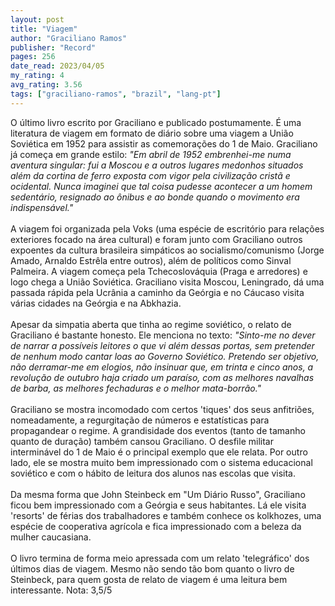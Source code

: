 ```yaml
---
layout: post
title: "Viagem"
author: "Graciliano Ramos"
publisher: "Record"
pages: 256
date_read: 2023/04/05
my_rating: 4
avg_rating: 3.56
tags: ["graciliano-ramos", "brazil", "lang-pt"]
---
```


O último livro escrito por Graciliano e publicado postumamente. É uma literatura de viagem em formato de diário sobre uma viagem a União Soviética em 1952 para assistir as comemorações do 1 de Maio. Graciliano já começa em grande estilo: <i>"Em abril de 1952 embrenhei-me numa aventura singular: fui a Moscou e a outros lugares medonhos situados além da cortina de ferro exposta com vigor pela civilização cristã e ocidental. Nunca imaginei que tal coisa pudesse acontecer a um homem sedentário, resignado ao ônibus e ao bonde quando o movimento era indispensável."</i><br/><br/>A viagem foi organizada pela Voks (uma espécie de escritório para relações exteriores focado na área cultural) e foram junto com Graciliano outros expoentes da cultura brasileira simpáticos ao socialismo/comunismo (Jorge Amado, Arnaldo Estrêla entre outros), além de políticos como Sinval Palmeira. A viagem começa pela Tchecoslováquia (Praga e arredores) e logo chega a União Soviética. Graciliano visita Moscou, Leningrado, dá uma passada rápida pela Ucrânia a caminho da Geórgia e no Cáucaso visita várias cidades na Geórgia e na Abkhazia. <br/><br/>Apesar da simpatia aberta que tinha ao regime soviético, o relato de Graciliano é bastante honesto. Ele menciona no texto: <i>"Sinto-me no dever de narrar a possíveis leitores o que vi além dessas portas, sem pretender de nenhum modo cantar loas ao Governo Soviético. Pretendo ser objetivo, não derramar-me em elogios, não insinuar que, em trinta e cinco anos, a revolução de outubro haja criado um paraíso, com as melhores navalhas de barba, as melhores fechaduras e o melhor mata-borrão."</i> <br/><br/>Graciliano se mostra incomodado com certos 'tiques' dos seus anfitriões, nomeadamente, a regurgitação de números e estatísticas para propagandear o regime. A grandisidade dos eventos (tanto de tamanho quanto de duração) também cansou Graciliano. O desfile militar interminável do 1 de Maio é o principal exemplo que ele relata. Por outro lado, ele se mostra muito bem impressionado com o sistema educacional soviético e com o hábito de leitura dos alunos nas escolas que visita. <br/><br/>Da mesma forma que John Steinbeck em "Um Diário Russo", Graciliano ficou bem impressionado com a Geórgia e seus habitantes. Lá ele visita 'resorts' de férias dos trabalhadores e também conhece os kolkhozes, uma espécie de cooperativa agrícola e fica impressionado com a beleza da mulher caucasiana. <br/><br/>O livro termina de forma meio apressada com um relato 'telegráfico' dos últimos dias de viagem. Mesmo não sendo tão bom quanto o livro de Steinbeck, para quem gosta de relato de viagem é uma leitura bem interessante. Nota: 3,5/5


